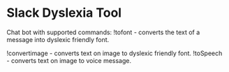 Slack Dyslexia Tool
=================

Chat bot with supported commands:
  !tofont - converts the text of a message into dyslexic friendly font.
  
  !convertimage - converts text on image to dyslexic friendly font.
  !toSpeech - converts text on image to voice message.
